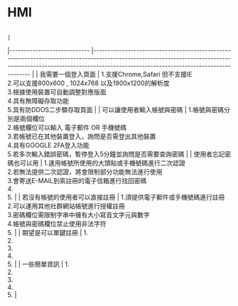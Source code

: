 # HMI

                                                                                                                                                                                                              	|
|----------------------------	|--------------------------------------------------------------------------------------------------------------------------------------------------------------------------------------------------------------------	|
| 我需要一個登入頁面         	| 1.支援Chrome,Safari 但不支援IE        <br>2.可以支援800x600 , 1024x768 以及1900x1200的解析度<br>3.根據使用裝置可自動調整對應版面<br>4.具有無障礙存取功能<br>5.具有防DDOS二步驟存取頁面                             	|
| 可以讓使用者輸入帳號與密碼 	| 1.帳號與密碼分別是兩個欄位<br>2.帳號欄位可以輸入 電子郵件 OR 手機號碼<br>3.若帳號已在其他裝置登入，詢問是否需登出其他裝置<br>4.具有GOOGLE 2FA登入功能<br>5.若多次輸入錯誤密碼，暫停登入5分鐘並詢問是否需要查詢密碼 	|
| 使用者忘記密碼也可以用	| 1.運用帳號所使用的大頭貼或手機號碼進行二次認證 <br>2.若無法提供二次認證，將會限制部分功能無法進行使用 <br>3.會寄送E-MAIL到索註冊的電子信箱進行找回密碼 <br>4. <br>5. 	|
| 若沒有帳號的使用者可以直接註冊	| 1.須提供電子郵件或手機號碼進行註冊 <br>2.可以運用其他社群網站帳號進行授權註冊 <br>3.密碼欄位需限制字串中擁有大小寫音文字元與數字 <br>4.帳號與密碼欄位禁止使用非法字符 <br>5. 	|
| 期望是可以單鍵註冊	| 1. <br>2. <br>3. <br>4. <br>5. 	|
| 一些簡單資訊	| 1. <br>2. <br>3. <br>4. <br>5. 	|
